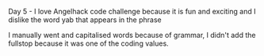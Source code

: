 Day 5 - I love Angelhack code challenge because it is fun and exciting and I dislike the word yab that appears in the phrase  

I manually went and capitalised words because of grammar, I didn't add the fullstop because it was one of the coding values.
